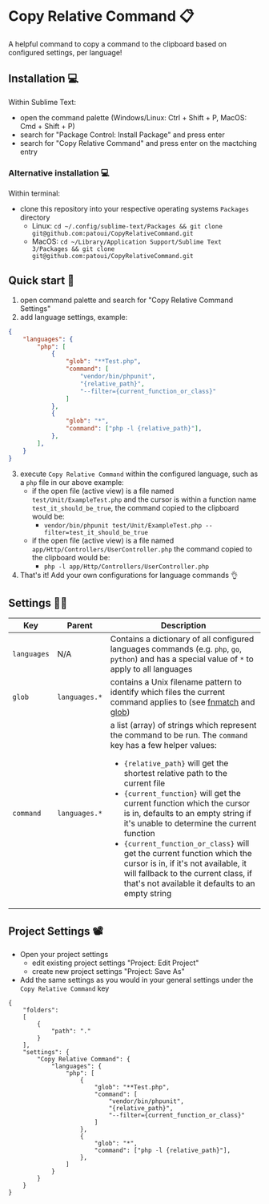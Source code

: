 # Copy Relative Command 📋️

A helpful command to copy a command to the clipboard based on configured settings, per language!

## Installation 💻️

Within Sublime Text:
- open the command palette (Windows/Linux: Ctrl + Shift + P, MacOS: Cmd + Shift + P)
- search for "Package Control: Install Package" and press enter
- search for "Copy Relative Command" and press enter on the mactching entry

### Alternative installation 💻️

Within terminal:
- clone this repository into your respective operating systems `Packages` directory
    - Linux: `cd ~/.config/sublime-text/Packages && git clone git@github.com:patoui/CopyRelativeCommand.git`
    - MacOS: `cd ~/Library/Application Support/Sublime Text 3/Packages && git clone git@github.com:patoui/CopyRelativeCommand.git`

## Quick start 🚀️

1. open command palette and search for "Copy Relative Command Settings"
2. add language settings, example:
```json
{
    "languages": {
        "php": [
            {
                "glob": "**Test.php",
                "command": [
                    "vendor/bin/phpunit",
                    "{relative_path}",
                    "--filter={current_function_or_class}"
                ]
            },
            {
                "glob": "*",
                "command": ["php -l {relative_path}"],
            },
        ],
    }
}
```
3. execute `Copy Relative Command` within the configured language, such as a `php` file in our above example:
    - if the open file (active view) is a file named `test/Unit/ExampleTest.php` and the cursor is within a function name `test_it_should_be_true`, the command copied to the clipboard would be:
        - `vendor/bin/phpunit test/Unit/ExampleTest.php --filter=test_it_should_be_true`
    - if the open file (active view) is a file named `app/Http/Controllers/UserController.php` the command copied to the clipboard would be:
        - `php -l app/Http/Controllers/UserController.php`
4. That's it! Add your own configurations for language commands 👌️

## Settings 👨‍💻️

<table>
    <thead>
        <tr>
            <th>Key</th>
            <th>Parent</th>
            <th>Description</th>
        </tr>
    </thead>
    <tbody>
        <tr>
            <td><code>languages</code></td>
            <td>N/A</td>
            <td>Contains a dictionary of all configured languages commands (e.g. <code>php</code>, <code>go</code>, <code>python</code>) and has a special value of <code>*</code> to apply to all languages</td>
        </tr>
        <tr>
            <td><code>glob</code></td>
            <td><code>languages.*</code></td>
            <td>contains a Unix filename pattern to identify which files the current command applies to (see <a href="https://docs.python.org/3/library/fnmatch.html">fnmatch</a> and <a href="https://en.wikipedia.org/wiki/Glob_(programming)">glob</a>)</td>
        </tr>
        <tr>
            <td><code>command</code></td>
            <td><code>languages.*</code></td>
            <td>
                a list (array) of strings which represent the command to be run. The <code>command</code> key has a few helper values:
                <ul>
                    <li><code>{relative_path}</code> will get the shortest relative path to the current file</li>
                    <li><code>{current_function}</code> will get the current function which the cursor is in, defaults to an empty string if it's unable to determine the current function</li>
                    <li><code>{current_function_or_class}</code> will get the current function which the cursor is in, if it's not available, it will fallback to the current class, if that's not available it defaults to an empty string</li>
                </ul>
            </td>
        </tr>
    </tbody>
</table>

## Project Settings 📽️

- Open your project settings
    - edit existing project settings "Project: Edit Project"
    - create new project settings "Project: Save As"
- Add the same settings as you would in your general settings under the `Copy Relative Command` key
```
{
    "folders":
    [
        {
            "path": "."
        }
    ],
    "settings": {
        "Copy Relative Command": {
            "languages": {
                "php": [
                    {
                        "glob": "**Test.php",
                        "command": [
                            "vendor/bin/phpunit",
                            "{relative_path}",
                            "--filter={current_function_or_class}"
                        ]
                    },
                    {
                        "glob": "*",
                        "command": ["php -l {relative_path}"],
                    },
                ]
            }
        }
    }
}
```

